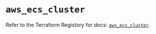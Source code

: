 # `aws_ecs_cluster`

Refer to the Terraform Registory for docs: [`aws_ecs_cluster`](https://registry.terraform.io/providers/hashicorp/aws/5.12.0/docs/resources/ecs_cluster).
